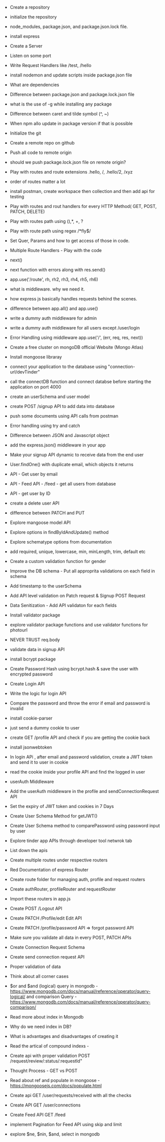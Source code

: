 - Create a repository
- initialize the repository
- node_modules, package.json, and package.json.lock file.
- install express
- Create a Server
- Listen on some port
- Write Request Handlers like /test, /hello
- install nodemon and update scripts inside package.json file
- What are dependencies
- Difference between package.json and package.lock.json file
- what is the use of -g while installing any package
- Difference between caret and tilde symbol (^, ~)
- When npm allo update in package version if that is possible

- Initialize the git
- Create a remote repo on github
- Push all code to remote origin
- should we push package.lock.json file on remote origin?
- Play with routes and route extensions .hello, /, .hello/2, /xyz
- order of routes matter a lot
- install postman, create workspace then collection and then add api for testing
- Play with routes and rout handlers for every HTTP Method( GET, POST, PATCH, DELETE)
- Play with routes path using (),\*, +, ?
- Play with route path using regex /\*fly$/
- Set Quer, Params and how to get access of those in code.

- Multiple Route Handlers - Play with the code
- next()
- next function with errors along with res.send()
- app.use('/route', rh, rh2, rh3, rh4, rh5, rh6)
- what is middleware. why we need it.
- how express js basically handles requests behind the scenes.
- difference between app.all() and app.use()
- write a dummy auth middleware for admin
- write a dummy auth middleware for all users except /user/login
- Error Handling using middleware app.use('/', (err, req, res, next))

- Create a free cluster on mongoDB official Website (Mongo Atlas)
- Install mongoose libraray
- connect your application to the database using "connection-url/devTinder"
- call the connectDB function and connect databse before starting the application on port 4000
- create an userSchema and user model
- create POST /signup API to add data into database
- push some documents using API calls from postman
- Error handling using try and catch

- Difference between JSON and Javascript object
- add the express.json() middleware in your app
- Make your signup API dynamic to receive data from the end user
- User.findOne() with duplicate email, which objects it returns
- API - Get user by email
- API - Feed API - /feed - get all users from database
- API - get user by ID
- create a delete user API
- difference between PATCH and PUT
- Explore mangoose model API
- Explore options in findByIdAndUpdate() method

- Explore schematype options from documentation
- add required, unique, lowercase, min, minLength, trim, default etc
- Create a custom validation function for gender
- Improve the DB schema - Put all approprita validations on each field in schema
- Add timestamp to the userSchema
- Add API level validation on Patch request & Signup POST Request
- Data Senitization - Add API validaton for each fields
- Install validator package
- explore validator package functions and use validator functions for photourl
- NEVER TRUST req.body

- validate data in signup API
- install bcrypt package
- Create Password Hash using bcrypt.hash & save the user with encrypted password
- Create Login API
- Write the logic for login API
- Compare the password and throw the error if email and password is invalid

- install cookie-parser
- just send a dummy cookie to user
- create GET /profile API and check if you are getting the cookie back
- install jsonwebtoken
- In login APi , after email and password validation, create a JWT token and send it to user in cookie
- read the cookie inside your profile API and find the logged in user
- userAuth Middleware
- Add the userAuth middleware in the profile and sendConnectionRequest API
- Set the expiry of JWT token and cookies in 7 Days
- Create User Schema Method for getJWT()
- Create User Schema method to comparePassword using password input by user

- Explore tinder app APIs through developer tool netwrok tab
- List down the apis
- Create multiple routes under respective routers
- Red Documentation of express Router
- Create route folder for managing auth, profile and request routers
- Create authRouter, profileRouter and requestRouter
- Import these routers in app.js
- Create POST /Logout API
- Create PATCH /Profile/edit Edit API
- Create PATCH /profile/password API => forgot password API
- Make sure you validate all data in every POST, PATCH APIs

- Create Connection Request Schema
- Create send connection request API
- Proper validation of data
- Think about all corner cases
- $or and $and (logical) query in mongodb - https://www.mongodb.com/docs/manual/reference/operator/query-logical/
  and comparison Query - https://www.mongodb.com/docs/manual/reference/operator/query-comparison/
- Read more about index in Mongodb
- Why do we need index in DB?
- What is advantages and disadvantages of creating it
- Read the artical of compound indexs -

- Create api with proper validation POST /request/review/:status/:requestId"
- Thought Process - GET vs POST
- Read about ref and populate in mongoose - https://mongoosejs.com/docs/populate.html
- Create api GET /user/requests/received with all the checks
- Create API GET /user/connections
- Create Feed API GET /feed
- implement Pagination for Feed API using skip and limit
- explore $ne, $nin, $and, select in mongodb
